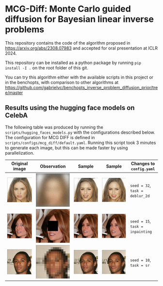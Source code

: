 # MCG-Diff: Monte Carlo guided diffusion for Bayesian linear inverse problems

This repository contains the code of the algorithm proposed in https://arxiv.org/abs/2308.07983 and accepted for oral presentation at ICLR 2024.

This repository can be installed as a python package by running
`pip install -I .` on the root folder of this git.

You can try this algorithm either with the available scripts in this project or in the benchopts, with comparison to other algorithms at https://github.com/gabrielvc/benchopts_inverse_problem_diffusion_prior/tree/master


## Results using the hugging face models on CelebA


The following table was produced by running the `scripts/hugging_faces_models.py` with the configurations described below.
The configuration for MCG DIFF is defined in `scripts/configs/mcg_diff/default.yaml`. Running this script took 3 minutes to generate each image, but
this can be made faster by using parallelization.

| Original image                       | Observation | Sample | Sample | Changes to `config.yaml`         |
|--------------------------------------| ---- | ---- | ---- |----------------------------------|
| ![image](images/deblur_y_or.png)     | ![image](images/deblur_obs.png)| ![image](images/deblur_sample_1.png)| ![image](images/deblur_sample_2.png)| `seed = 32`, `task = deblur_2d`  |
| ![image](images/inpainting_y_or.png) | ![image](images/inpainting_obs.png)| ![image](images/inpainting_sample_1.png)| ![image](images/inpainting_sample_2.png)| `seed = 15`, `task = inpainting` |
| ![image](images/sr_y_or.png) | ![image](images/sr_obs.png)| ![image](images/sr_sample_1.png)| ![image](images/sr_sample_2.png)| `seed = 10`, `task = sr`         |
